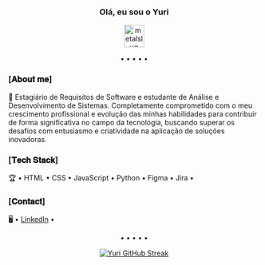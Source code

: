 <div align="center">
<h3>Olá, eu sou o Yuri</h3>
<img src="https://media1.tenor.com/m/naR85rQtmLsAAAAd/code-secret.gif" alt="metalslug" width="40" height="45" /> 

<p>• • • • •</p>
</div>

### [𝐀𝐛𝐨𝐮𝐭 𝐦𝐞]

🚀 Estagiário de Requisitos de Software e estudante de Análise e Desenvolvimento de Sistemas. Completamente comprometido com o meu crescimento profissional e evolução das minhas habilidades para contribuir de forma significativa no campo da tecnologia, buscando superar os desafios com entusiasmo e criatividade na aplicação de soluções inovadoras.

### [𝐓𝐞𝐜𝐡 𝐒𝐭𝐚𝐜𝐤]

🏆 • HTML • CSS • JavaScript • Python • Figma • Jira • 

### [𝐂𝐨𝐧𝐭𝐚𝐜𝐭]

🖥️ • [LinkedIn](https://www.linkedin.com/in/yurialvs/) •

<div align="center">
<p>• • • • •</p>

[![Yuri GitHub Streak](https://streak-stats.demolab.com?user=yurialvs&theme=transparent&locale=pt_BR&card_width=500)](https://git.io/streak-stats)
</div>